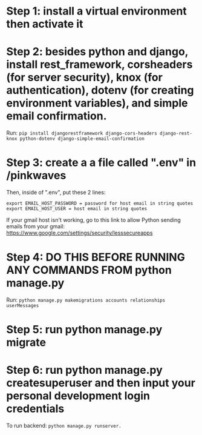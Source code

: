 # Step 1: install a virtual environment then activate it

# Step 2: besides python and django, install rest_framework, corsheaders (for server security), knox (for authentication), dotenv (for creating environment variables), and simple email confirmation.

Run: `pip install djangorestframework django-cors-headers django-rest-knox python-dotenv django-simple-email-confirmation`

# Step 3: create a a file called ".env" in /pinkwaves

Then, inside of ".env", put these 2 lines:

```
export EMAIL_HOST_PASSWORD = password for host email in string quotes
export EMAIL_HOST_USER = host email in string quotes
```

If your gmail host isn't working, go to this link to allow Python sending emails from your gmail: https://www.google.com/settings/security/lesssecureapps

# Step 4: **DO THIS BEFORE RUNNING ANY COMMANDS FROM python manage.py**

Run: `python manage.py makemigrations accounts relationships userMessages`

# Step 5: run python manage.py migrate

# Step 6: run python manage.py createsuperuser and then input your personal development login credentials

To run backend: `python manage.py runserver.`